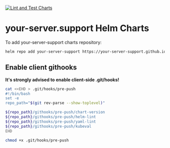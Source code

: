 [![Lint and Test Charts](https://github.com/your-server-support/charts/actions/workflows/lint-test.yaml/badge.svg)](https://github.com/dysnix/charts/actions/workflows/lint-test.yaml)

# your-server.support Helm Charts

To add your-server-support charts repository:

```bash
helm repo add your-server-support https://your-server-support.github.io/charts
```

## Enable client githooks

**It's strongly advised to enable client-side .git/hooks!**

```bash
cat <<EHD > .git/hooks/pre-push
#!/bin/bash
set -e
repo_path="$(git rev-parse --show-toplevel)"

${repo_path}/githooks/pre-push/chart-version
${repo_path}/githooks/pre-push/helm-lint
${repo_path}/githooks/pre-push/yaml-lint
${repo_path}/githooks/pre-push/kubeval
EHD

chmod +x .git/hooks/pre-push
```
